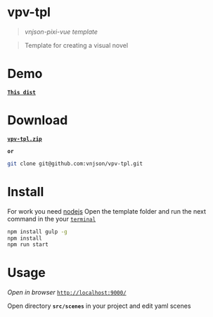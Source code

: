 # vpv-tpl
> _vnjson-pixi-vue template_

> Template for creating a visual novel 

# Demo
[__`This dist`__](https://vnjson.github.io/vpv-tpl/dist/)

# Download
[__`vpv-tpl.zip`__](https://github.com/vnjson/vpv-tpl/archive/main.zip)

__`or`__

```sh 
git clone git@github.com:vnjson/vpv-tpl.git
```
# Install
For work you need [nodejs](https://nodejs.org/en/)
Open the template folder and run the next command in the your [`terminal`](https://youtu.be/MBBWVgE0ewk)

```sh
npm install gulp -g
npm install
npm run start
```

# Usage
*Open in browser* [`http://localhost:9000/`](http://localhost:9000/)

Open directory __`src/scenes`__ in your project and edit yaml scenes

